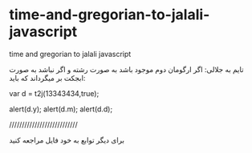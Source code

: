 # time-and-gregorian-to-jalali-javascript
time and gregorian to jalali javascript


تایم به جلالی: 
اگر ارگومان دوم موجود باشد به صورت رشته و اگر نباشد به صورت ابجکت بر میگرداند که باید:

var d = t2j(13343434,true);

alert(d.y);
alert(d.m);
alert(d.d);


///////////////////////////

برای دیگر توابع به خود فایل مراجعه کنید




